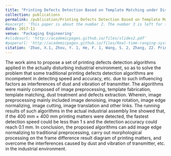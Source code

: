 ```yaml
---
title: "Printing Defects Detection Based on Template Matching under Disturbing Industrial Environment"
collection: publications
permalink: /publication/Printing Defects Detection Based on Template Matching under Disturbing Industrial Environment
#excerpt: 'This paper is about the number 2. The number 3 is left for future work.'
date: 2017-11
venue: 'Packaging Engineering'
#slidesurl: 'http://academicpages.github.io/files/slides2.pdf'
#paperurl: 'http://academicpages.github.io/files/Real-time-ranging-system-based-on-stereo-vision-technology.pdf'
citation: 'Zhao, X.1, Zhou, Y. 1, He, F. 1, Wang, S. 2, Zhang, Z2. Printing Defects Detection Based on Template Matching under Disturbing Industrial Environment. Packaging Engineering, 2017 (11).'
---
```


The work aims to propose a set of printing defects detection algorithms applied in the actually disturbing industrial environment, so as to solve the problem that some traditional printing defects detection algorithms are incompetent in detecting speed and accuracy, etc. due to such influencing factors as interferences of dust and vibration of transmitter. The algorithms were mainly composed of image preprocessing, template fabrication, template matching, dust treatment and defects extraction. Wherein, image preprocessing mainly included image denoising, image rotation, image edge normalizing, image cutting, image translation and other links. The running results of such algorithms in the actual industrial assembly line showed that, if the 400 mm × 400 mm printing matters were detected, the fastest detection speed could be less than 1 s and the detection accuracy could reach 0.1 mm. In conclusion, the proposed algorithms can add
image edge normalizing to traditional preprocessing, carry out morphological processing on the frame difference result diagram of printing matters, and overcome the interferences caused by dust and vibration of transmitter, etc. in the industrial environment.
